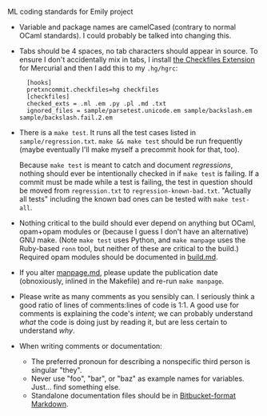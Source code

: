 ML coding standards for Emily project

- Variable and package names are camelCased (contrary to normal OCaml standards). I could probably be talked into changing this.
- Tabs should be 4 spaces, no tab characters should appear in source. To ensure I don't accidentally mix in tabs, I install [the Checkfiles Extension](http://mercurial.selenic.com/wiki/CheckFilesExtension) for Mercurial and then I add this to my `.hg/hgrc`:

        [hooks]
        pretxncommit.checkfiles=hg checkfiles
        [checkfiles]
        checked_exts = .ml .em .py .pl .md .txt
        ignored_files = sample/parsetest.unicode.em sample/backslash.em sample/backslash.fail.2.em

- There is a `make test`. It runs all the test cases listed in `sample/regression.txt`. `make && make test` should be run frequently (maybe eventually I'll make myself a precommit hook for that, too).

    Because `make test` is meant to catch and document *regressions*, nothing should ever be intentionally checked in if `make test` is failing. If a commit must be made while a test is failing, the test in question should be moved from `regression.txt` to `regression-known-bad.txt`. "Actually all tests" including the known bad ones can be tested with `make test-all`.

- Nothing critical to the build should ever depend on anything but OCaml, opam+opam modules or (because I guess I don't have an alternative) GNU make. (Note `make test` uses Python, and `make manpage` uses the Ruby-based `ronn` tool, but neither of these are critical to the build.) Required opam modules should be documented in [build.md](build.md).

- If you alter [manpage.md](manpage.md), please update the publication date (obnoxiously, inlined in the Makefile) and re-run `make manpage`.

- Please write as many comments as you sensibly can. I seriously think a good ratio of lines of comments:lines of code is 1:1.  A good use for comments is explaining the code's *intent*; we can probably understand *what* the code is doing just by reading it, but are less certain to understand *why*.

- When writing comments or documentation:
    - The preferred pronoun for describing a nonspecific third person is singular "they".
    - Never use "foo", "bar", or "baz" as example names for variables. Just... find something else.
    - Standalone documentation files should be in [Bitbucket-format Markdown](https://bitbucket.org/tutorials/markdowndemo).